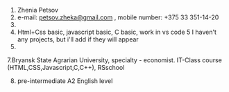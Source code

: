1. Zhenia Petsov
2. e-mail: petsov.zheka@gmail.com , mobile number: +375 33 351-14-20
3. 
4. Html+Css basic, javascript basic, C basic, work in vs code 
5  I haven't any projects, but i'll add if they will appear
6.
7.Bryansk State Agrarian University, specialty - economist. IT-Class course (HTML,CSS,Javascript,C,C++), RSschool

8. pre-intermediate А2 English level

